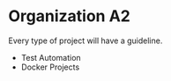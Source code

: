 # Organization A2

Every type of project will have a guideline.

- Test Automation
- Docker Projects
